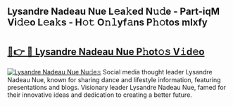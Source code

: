 ## Lysandre Nadeau Nue L𝚎a𝚔ed N𝚞𝚍e - Part-iqM Vi𝚍𝚎o L𝚎a𝚔s - H𝚘𝚝 O𝚗𝚕yf𝚊ns P𝚑𝚘tos mlxfy

# <h2><a href="http://kf90jv6.oniu.top/?m=Lysandre+Nadeau+Nue">🔗👉 🔴 Lysandre Nadeau Nue P𝚑ot𝚘𝚜 V𝚒d𝚎o</a></h2>

[![Lysandre Nadeau Nue Nu𝚍e𝚜](https://i.imgur.com/0qMVB7G.gif)](http://kf90jv6.oniu.top/?m=Lysandre+Nadeau+Nue)
Social media thought leader Lysandre Nadeau Nue, known for sharing dance and lifestyle information, featuring presentations and blogs. Visionary leader Lysandre Nadeau Nue, famed for their innovative ideas and dedication to creating a better future.  
